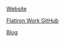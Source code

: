 [Website](https://mikebarberry.com)

[Flatiron Work GitHub](https://github.com/MikeBarberry-Flatiron)
 
[Blog](https://mikebarberry.medium.com/)
 
